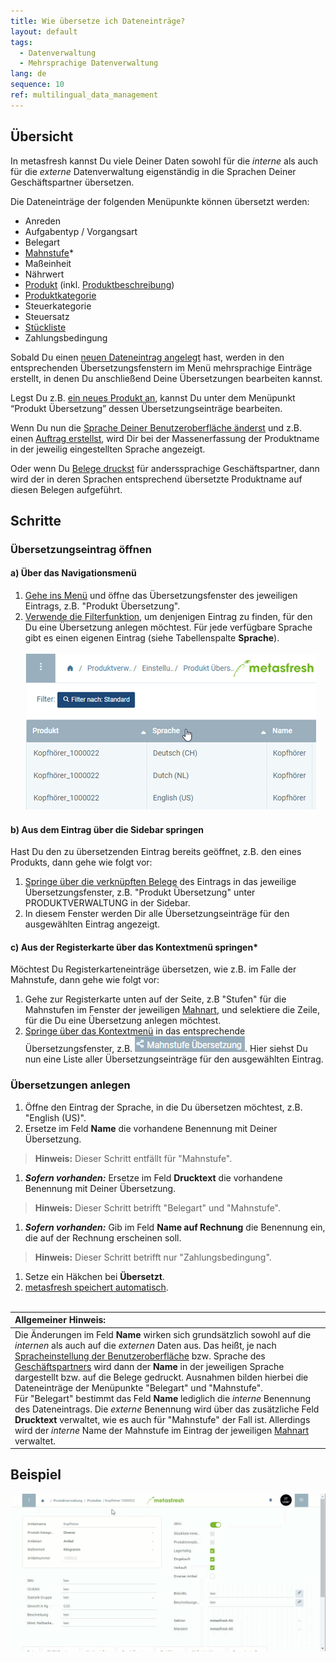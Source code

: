 ```yaml
---
title: Wie übersetze ich Dateneinträge?
layout: default
tags:
  - Datenverwaltung
  - Mehrsprachige Datenverwaltung
lang: de
sequence: 10
ref: multilingual_data_management
---
```


## Übersicht
In metasfresh kannst Du viele Deiner Daten sowohl für die *interne* als auch für die *externe* Datenverwaltung eigenständig in die Sprachen Deiner Geschäftspartner übersetzen.

Die Dateneinträge der folgenden Menüpunkte können übersetzt werden:
- Anreden
- Aufgabentyp / Vorgangsart
- Belegart
- [Mahnstufe](Mahnart_definieren)\*
- Maßeinheit
- Nährwert
- [Produkt](NeuesProdukt) (inkl. [Produktbeschreibung](Text_auf_Belege_drucken-Produkt))
- [Produktkategorie](NeueProduktkategorie)
- Steuerkategorie
- Steuersatz
- [Stückliste](Stueckliste_erstellen)
- Zahlungsbedingung

Sobald Du einen [neuen Dateneintrag angelegt](Neuer_Datensatz_Fenster_Webui) hast, werden in den entsprechenden Übersetzungsfenstern im Menü mehrsprachige Einträge erstellt, in denen Du anschließend Deine Übersetzungen bearbeiten kannst.

Legst Du z.B. [ein neues Produkt an](NeuesProdukt), kannst Du unter dem Menüpunkt “Produkt Übersetzung” dessen Übersetzungseinträge bearbeiten.

Wenn Du nun die [Sprache Deiner Benutzeroberfläche änderst](SwitchLanguage) und z.B. einen [Auftrag erstellst](Auftrag_erfassen), wird Dir bei der Massenerfassung der Produktname in der jeweilig eingestellten Sprache angezeigt.

Oder wenn Du [Belege druckst](PDFVorschau) für anderssprachige Geschäftspartner, dann wird der in deren Sprachen entsprechend übersetzte Produktname auf diesen Belegen aufgeführt.

## Schritte

### Übersetzungseintrag öffnen

#### a) Über das Navigationsmenü
1. [Gehe ins Menü](Menu) und öffne das Übersetzungsfenster des jeweiligen Eintrags, z.B. "Produkt Übersetzung".
1. [Verwende die Filterfunktion](Filterfunktion), um denjenigen Eintrag zu finden, für den Du eine Übersetzung anlegen möchtest. Für jede verfügbare Sprache gibt es einen eigenen Eintrag (siehe Tabellenspalte **Sprache**).<br><br>![](assets/Produkt_Uebersetzung_Sprachen.png)

#### b) Aus dem Eintrag über die Sidebar springen
Hast Du den zu übersetzenden Eintrag bereits geöffnet, z.B. den eines Produkts, dann gehe wie folgt vor:

1. [Springe über die verknüpften Belege](SpringezuBelegen) des Eintrags in das jeweilige Übersetzungsfenster, z.B. "Produkt Übersetzung" unter PRODUKTVERWALTUNG in der Sidebar.
1. In diesem Fenster werden Dir alle Übersetzungseinträge für den ausgewählten Eintrag angezeigt.

#### c) Aus der Registerkarte über das Kontextmenü springen\*
Möchtest Du Registerkarteneinträge übersetzen, wie z.B. im Falle der Mahnstufe, dann gehe wie folgt vor:

1. Gehe zur Registerkarte unten auf der Seite, z.B "Stufen" für die Mahnstufen im Fenster der jeweiligen [Mahnart](Menu), und selektiere die Zeile, für die Du eine Übersetzung anlegen möchtest.
1. [Springe über das Kontextmenü](Springezu_Kontextmenue) in das entsprechende Übersetzungsfenster, z.B. ![](assets/Mahnstufe_Uebersetzung_Kontext.png). Hier siehst Du nun eine Liste aller Übersetzungseinträge für den ausgewählten Eintrag.

### Übersetzungen anlegen
1. Öffne den Eintrag der Sprache, in die Du übersetzen möchtest, z.B. "English (US)".
1. Ersetze im Feld **Name** die vorhandene Benennung mit Deiner Übersetzung.
 >**Hinweis:** Dieser Schritt entfällt für "Mahnstufe".

1. ***Sofern vorhanden:*** Ersetze im Feld **Drucktext** die vorhandene Benennung mit Deiner Übersetzung.
 >**Hinweis:** Dieser Schritt betrifft "Belegart" und "Mahnstufe".

1. ***Sofern vorhanden:*** Gib im Feld **Name auf Rechnung** die Benennung ein, die auf der Rechnung erscheinen soll.
 >**Hinweis:** Dieser Schritt betrifft nur "Zahlungsbedingung".

1. Setze ein Häkchen bei **Übersetzt**.
1. [metasfresh speichert automatisch](Speicheranzeige).
<br><br>

| **Allgemeiner Hinweis:** |
| :- |
| Die Änderungen im Feld **Name** wirken sich grundsätzlich sowohl auf die *internen* als auch auf die *externen* Daten aus. Das heißt, je nach [Spracheinstellung der Benutzeroberfläche](SwitchLanguage) bzw. Sprache des [Geschäftspartners](Neuer_Geschaeftspartner) wird dann der **Name** in der jeweiligen Sprache dargestellt bzw. auf die Belege gedruckt. Ausnahmen bilden hierbei die Dateneinträge der Menüpunkte "Belegart" und "Mahnstufe".<br> Für "Belegart" bestimmt das Feld **Name** lediglich die *interne* Benennung des Dateneintrags. Die *externe* Benennung wird über das zusätzliche Feld **Drucktext** verwaltet, wie es auch für "Mahnstufe" der Fall ist. Allerdings wird der *interne* Name der Mahnstufe im Eintrag der jeweiligen [Mahnart](Mahnart_definieren) verwaltet. |

## Beispiel
![](assets/Produkt_Uebersetzung.gif)
